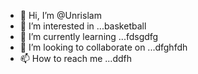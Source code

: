 - 👋 Hi, I’m @Unrislam
- 👀 I’m interested in ...basketball
- 🌱 I’m currently learning ...fdsgdfg
- 💞️ I’m looking to collaborate on ...dfghfdh
- 📫 How to reach me ...ddfh

<!---
Unrislam/Unrislam is a ✨ special ✨ repository because its `README.md` (this file) appears on your GitHub profile.
You can click the Preview link to take a look at your changes.
--->
